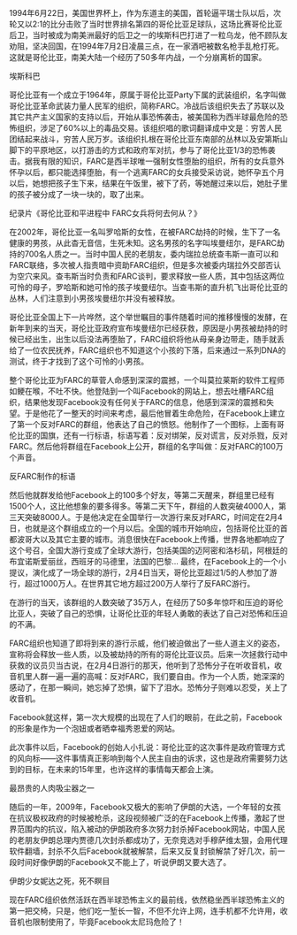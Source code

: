 1994年6月22日，美国世界杯上，作为东道主的美国，首轮逼平瑞士队以后，次轮又以2:1的比分击败了当时世界排名第四的哥伦比亚足球队，这场比赛哥伦比亚后卫，当时被成为南美洲最好的后卫之一的埃斯科巴打进了一粒乌龙，他不顾队友劝阻，坚决回国，在1994年7月2日凌晨三点，在一家酒吧被数名枪手乱枪打死。这就是哥伦比亚，南美大陆一个经历了50多年内战，一个分崩离析的国家。


埃斯科巴

哥伦比亚有一个成立于1964年，原属于哥伦比亚Party下属的武装组织，名字叫做哥伦比亚革命武装力量人民军的组织，简称FARC。冷战后该组织失去了苏联以及其它共产主义国家的支持以后，开始从事恐怖袭击，被美国称为西半球最危险的恐怖组织，涉足了60%以上的毒品交易。该组织唱的歌词翻译成中文是：穷苦人民团结起来战斗，穷苦人民万岁。该组织扎根在哥伦比亚东南部的丛林以及安第斯山脚下的平原地区，以打游击的方式和政府军对抗，参与了哥伦比亚1/3的恐怖袭击。据我有限的知识，FARC是西半球唯一强制女性堕胎的组织，所有的女兵意外怀孕以后，都只能选择堕胎，有一个逃离FARC的女兵接受采访说，她怀孕五个月以后，她想把孩子生下来，结果在午饭里，被下了药，等她醒过来以后，她肚子里的孩子被分成了一块一块的，取了出来。






纪录片《哥伦比亚和平进程中 FARC女兵将何去何从？》

在2002年，哥伦比亚一名叫罗哈斯的女性，在被FARC劫持的时候，生下了一名健康的男孩，从此杳无音信，生死未知。这名男孩的名字叫埃曼纽尔，是FARC劫持的700名人质之一。当时中国人民的老朋友，委内瑞拉总统查韦斯一直可以和FARC联络，多次被人指责暗中资助FARC组织，但是多次被委内瑞拉外交部否认为空穴来风。查韦斯当时负责和FARC谈判，要求释放一些人质，其中包括这两位可怜的母子，罗哈斯和她可怜的孩子埃曼纽尔。当查韦斯的直升机飞出哥伦比亚的丛林，人们注意到小男孩埃曼纽尔并没有被释放。

哥伦比亚全国上下一片哗然，这个举世瞩目的事件随着时间的推移慢慢的发酵，在新年到来的当天，哥伦比亚政府宣布埃曼纽尔已经获救，原因是小男孩被劫持的时候已经出生，出生以后没法再堕胎了，FARC组织将他从母亲身边带走，随手就丢给了一位农民抚养，FARC组织也不知道这个小孩的下落，后来通过一系列DNA的测试，终于才找到了这个可怜的小男孩。

整个哥伦比亚为FARC的草菅人命感到深深的震撼，一个叫莫拉莱斯的软件工程师如鲠在喉，不吐不快。他登陆到一个叫Facebook的网站上，想去吐槽FARC组织，结果他发现Facebook没有任何关于FARC的信息，他感到深深的震撼和失望。于是他花了一整天的时间来考虑，最后他冒着生命危险，在Facebook上建立了第一个反对FARC的群组，他表达了自己的愤怒。他制作了一个图标，上面有哥伦比亚的国旗，还有一行标语，标语写着：反对绑架，反对谎言，反对杀戮，反对FARC。然后他将群组在Facebook上公开，群组的名字叫做：反对FARC的100万个声音。


反FARC制作的标语

然后他就群发给他Facebook上的100多个好友，等第二天醒来，群组里已经有1500个人，这比他想象的要多得多。等第二天下午，群组的人数突破4000人，第三天突破8000人。于是他决定在全国举行一次游行来反对FARC，时间定在2月4日，也就是这个群组成立的一个月以后。全国的城市开始响应，包括哥伦比亚的首都波哥大以及其它主要的城市。消息很快在Facebook上传播，世界各地都响应了这个号召，全国大游行变成了全球大游行，包括美国的迈阿密和洛杉矶，阿根廷的布宜诺斯爱丽丝，西班牙的马德里，法国的巴黎... 最终，在Facebook上的一个小提议，演化成了一场全球的游行，2月4日当天，哥伦比亚超过1/5的人参加了游行，超过1000万人。在世界其它地方超过200万人举行了反FARC游行。

在游行的当天，该群组的人数突破了35万人，在经历了50多年惊吓和压迫的哥伦比亚人，突破了自己的恐惧，让哥伦比亚的年轻人勇敢的表达了自己对恐怖和压迫的不满。

FARC组织也知道了即将到来的游行示威，他们被迫做出了一些人道主义的姿态，宣称将会释放一些人质，以及被劫持的所有的哥伦比亚议员。后来一次拯救行动中获救的议员贝当古说，在2月4日游行的那天，他听到了恐怖分子在听收音机，收音机里人群一遍一遍的高喊：反对FARC，我们要自由。作为一个人质，她深深的感动了，在那一瞬间，她忘掉了恐惧，留下了泪水。恐怖分子则难以忍受，关上了收音机。

Facebook就这样，第一次大规模的出现在了人们的眼前，在此之前，Facebook的形象是作为一个泡妞或者晒幸福秀恩爱的网站。

此次事件以后，Facebook的创始人小扎说：哥伦比亚的这次事件是政府管理方式的风向标——这件事情真正影响到每个人民主自由的诉求，这也是政府需要努力达到的目标，在未来的15年里，也许这样的事情每天都会上演。


最昂贵的人肉吸尘器之一

随后的一年，2009年，Facebook又极大的影响了伊朗的大选，一个年轻的女孩在抗议极权政府的时候被枪杀，这段视频被广泛的在Facebook上传播，激起了世界范围内的抗议，陷入被动的伊朗政府多次努力封杀掉Facebook网站，中国人民的老朋友伊朗总理内贾德几次封杀都成功了，无奈竞选对手穆萨维太狠，会用代理软件翻墙，封杀不久后Facebook就被解禁，后来又反复封锁解禁了好几次，前一段时间好像伊朗的Facebook又不能上了，听说伊朗又要大选了。


伊朗少女妮达之死，死不瞑目

现在FARC组织依然活跃在西半球恐怖主义的最前线，依然稳坐西半球恐怖主义的第一把交椅，只是，他们吃一堑长一智，不但不允许上网，连手机都不允许用，收音机也限制使用了，毕竟Facebook太尼玛危险了！
